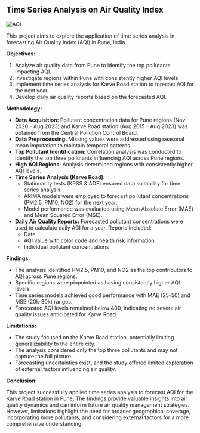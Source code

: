 ## Time Series Analysis on Air Quality Index

![AQI](https://img.freepik.com/premium-vector/air-quality-index-aqi-measurement-air-quality-index-scale-aqi-measurement-technique-air-quality-levels_1156220-134.jpg?w=1380)

This project aims to explore the application of time series analysis in forecasting Air Quality Index (AQI) in Pune, India. 

**Objectives:**

1. Analyze air quality data from Pune to identify the top pollutants impacting AQI.
2. Investigate regions within Pune with consistently higher AQI levels.
3. Implement time series analysis for Karve Road station to forecast AQI for the next year.
4. Develop daily air quality reports based on the forecasted AQI.

**Methodology:**

* **Data Acquisition:** Pollutant concentration data for Pune regions (Nov 2020 - Aug 2023) and Karve Road station (Aug 2015 - Aug 2023) was obtained from the Central Pollution Control Board.
* **Data Preprocessing:** Missing values were addressed using seasonal mean imputation to maintain temporal patterns.
* **Top Pollutant Identification:** Correlation analysis was conducted to identify the top three pollutants influencing AQI across Pune regions.
* **High AQI Regions:** Analysis determined regions with consistently higher AQI levels.
* **Time Series Analysis (Karve Road):**
    * Stationarity tests (KPSS & ADF) ensured data suitability for time series analysis.
    * ARIMA models were employed to forecast pollutant concentrations (PM2.5, PM10, NO2) for the next year.
    * Model performance was evaluated using Mean Absolute Error (MAE) and Mean Squared Error (MSE).
* **Daily Air Quality Reports:** Forecasted pollutant concentrations were used to calculate daily AQI for a year. Reports included:
    * Date
    * AQI value with color code and health risk information
    * Individual pollutant concentrations

**Findings:**

* The analysis identified PM2.5, PM10, and NO2 as the top contributors to AQI across Pune regions.
* Specific regions were pinpointed as having consistently higher AQI levels.
* Time series models achieved good performance with MAE (25-50) and MSE (20k-30k) ranges.
* Forecasted AQI levels remained below 400, indicating no severe air quality issues anticipated for Karve Road.

**Limitations:**

* The study focused on the Karve Road station, potentially limiting generalizability to the entire city.
* The analysis considered only the top three pollutants and may not capture the full picture.
* Forecasting uncertainties exist, and the study offered limited exploration of external factors influencing air quality.

**Conclusion:**

This project successfully applied time series analysis to forecast AQI for the Karve Road station in Pune. The findings provide valuable insights into air quality dynamics and can inform future air quality management strategies. However, limitations highlight the need for broader geographical coverage, incorporating more pollutants, and considering external factors for a more comprehensive understanding.

